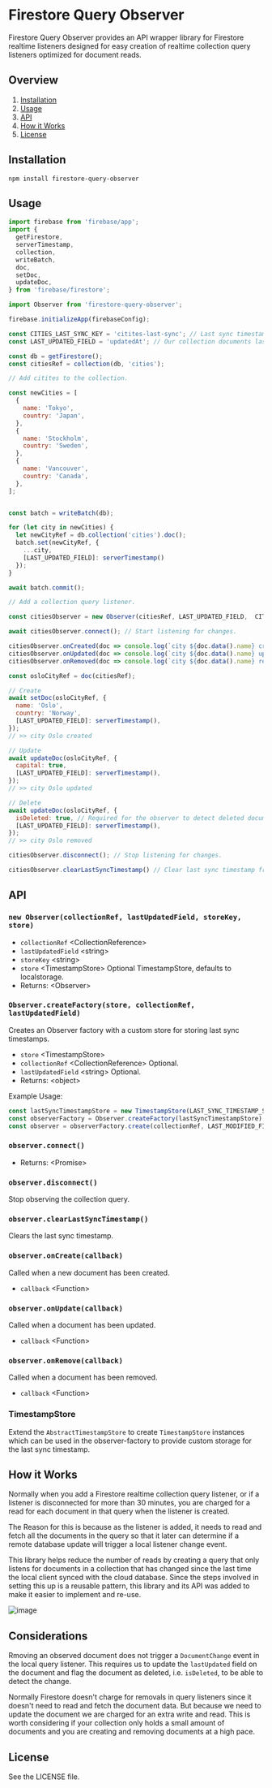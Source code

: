 # Firestore Query Observer
Firestore Query Observer provides an API wrapper library for Firestore realtime listeners designed for easy creation of realtime collection query listeners optimized for document reads.

## Overview

1. [Installation](#Installation)
4. [Usage](#Usage)
5. [API](#API)
2. [How it Works](#How-it-Works)
7. [License](#License)

## Installation
`npm install firestore-query-observer`

## Usage

```js
import firebase from 'firebase/app';
import {
  getFirestore,
  serverTimestamp,
  collection,
  writeBatch,
  doc,
  setDoc,
  updateDoc,
} from 'firebase/firestore';

import Observer from 'firestore-query-observer';

firebase.initializeApp(firebaseConfig);

const CITIES_LAST_SYNC_KEY = 'citites-last-sync'; // Last sync timestamp storage key.
const LAST_UPDATED_FIELD = 'updatedAt'; // Our collection documents last updated field key.

const db = getFirestore();
const citiesRef = collection(db, 'cities');

// Add citites to the collection.

const newCities = [
  {
    name: 'Tokyo',
    country: 'Japan',
  },
  {
    name: 'Stockholm',
    country: 'Sweden',
  },
  {
    name: 'Vancouver',
    country: 'Canada',
  },
];


const batch = writeBatch(db);

for (let city in newCities) {
  let newCityRef = db.collection('cities').doc();
  batch.set(newCityRef, {
    ...city,
    [LAST_UPDATED_FIELD]: serverTimestamp()
  });
}

await batch.commit();

// Add a collection query listener.

const citiesObserver = new Observer(citiesRef, LAST_UPDATED_FIELD,  CITIES_LAST_SYNC_KEY);

await citiesObserver.connect(); // Start listening for changes.

citiesObserver.onCreated(doc => console.log(`city ${doc.data().name} created`));
citiesObserver.onUpdated(doc => console.log(`city ${doc.data().name} updated`));
citiesObserver.onRemoved(doc => console.log(`city ${doc.data().name} removed`));

const osloCityRef = doc(citiesRef);

// Create
await setDoc(osloCityRef, {
  name: 'Oslo',
  country: 'Norway',
  [LAST_UPDATED_FIELD]: serverTimestamp(),
});
// >> city Oslo created

// Update
await updateDoc(osloCityRef, {
  capital: true,
  [LAST_UPDATED_FIELD]: serverTimestamp(),
});
// >> city Oslo updated

// Delete
await updateDoc(osloCityRef, {
  isDeleted: true, // Required for the observer to detect deleted documents.
  [LAST_UPDATED_FIELD]: serverTimestamp(),
});
// >> city Oslo removed

citiesObserver.disconnect(); // Stop listening for changes.

citiesObserver.clearLastSyncTimestamp() // Clear last sync timestamp from storage.
```

## API

### `new Observer(collectionRef, lastUpdatedField, storeKey, store)`

- `collectionRef` \<CollectionReference\>
- `lastUpdatedField` \<string\>
- `storeKey` \<string\>
- `store` \<TimestampStore\> Optional TimestampStore, defaults to localstorage.
- Returns: \<Observer\>

### `Observer.createFactory(store, collectionRef, lastUpdatedField)`
Creates an Observer factory with a custom store for storing last sync timestamps.

- `store` \<TimestampStore\>
- `collectionRef` \<CollectionReference\> Optional.
- `lastUpdatedField` \<string\> Optional.
- Returns: \<object\>

Example Usage:
```js
const lastSyncTimestampStore = new TimestampStore(LAST_SYNC_TIMESTAMP_STORAGE_KEY, storage);
const observerFactory = Observer.createFactory(lastSyncTimestampStore);
const observer = observerFactory.create(collectionRef, LAST_MODIFIED_FIELD);
```

### `observer.connect()`
- Returns: \<Promise\>

### `observer.disconnect()`
Stop observing the collection query.

### `observer.clearLastSyncTimestamp()`
Clears the last sync timestamp.

### `observer.onCreate(callback)`
Called when a new document has been created.

- `callback` \<Function\>

### `observer.onUpdate(callback)`
Called when a document has been updated.

- `callback` \<Function\>

### `observer.onRemove(callback)`
Called when a document has been removed.

- `callback` \<Function\>

### TimestampStore
Extend the `AbstractTimestampStore` to create `TimestampStore` instances which can be used in the observer-factory to provide custom storage for the last sync timestamp.

## How it Works
Normally when you add a Firestore realtime collection query listener, or if a listener is disconnected for more than 30 minutes, you are charged for a read for each document in that query when the listener is created.

The Reason for this is because as the listener is added, it needs to read and fetch all the documents in the query so that it later can determine if a remote database update will trigger a local listener change event.

This library helps reduce the number of reads by creating a query that only listens for documents in a collection that has changed since the last time the local client synced with the cloud database. Since the steps involved in setting this up is a reusable pattern, this library and its API was added to make it easier to implement and re-use.

![image](https://user-images.githubusercontent.com/13058304/124199312-772fe600-da87-11eb-9760-b53101b11059.png)

## Considerations
Rmoving an observed document does not trigger a `DocumentChange` event in the local query listener. This requires us to update the `lastUpdated` field on the document and flag the document as deleted, i.e. `isDeleted`, to be able to detect the change.

Normally Firestore doesn't charge for removals in query listeners since it doesn't need to read and fetch the document data. But because we need to update the document we are charged for an extra write and read. This is worth considering if your collection only holds a small amount of documents and you are creating and removing documents at a high pace.

## License
See the LICENSE file.
